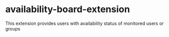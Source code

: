 # availability-board-extension
This extension provides users with availability status of monitored users or groups
